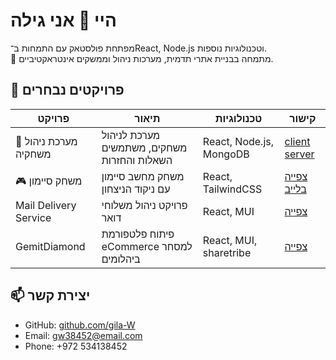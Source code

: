 # היי 👋 אני גילה
מפתחת פולסטאק עם התמחות ב־React, Node.js וטכנולוגיות נוספות.  
📍 מתמחה בבניית אתרי תדמית, מערכות ניהול וממשקים אינטראקטיביים.

## 🚀 פרויקטים נבחרים
| פרויקט | תיאור | טכנולוגיות | קישור |
|--------|--------|-------------|-------|
| 🌸 מערכת ניהול משחקיה | מערכת לניהול משחקים, משתמשים השאלות והחזרות | React, Node.js, MongoDB | [client](https://github.com/yafa-f/my-playroom-update)    [server](https://github.com/gila-W/Playroom-Project-Node) |
| 🎮 משחק סיימון | משחק מחשב סיימון עם ניקוד הניצחון | React, TailwindCSS | [צפייה בלייב]( https://gila-w.github.io/Simon/) |
| Mail Delivery Service | פרויקט ניהול משלוחי דואר | React, MUI | [צפייה](https://github.com/username/project3) |
| GemitDiamond | פיתוח פלטפורמת eCommerce למסחר ביהלומים| React, MUI, sharetribe | [צפייה](https://github.com/gemit-project/client) |


## 📫 יצירת קשר
- GitHub: [github.com/gila-W](https://github.com/gila-W)
- Email: gw38452@email.com
- Phone: +972 534138452

